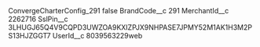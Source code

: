 <?xml version="1.0" encoding="UTF-8"?>
<CustomMetadata xmlns="http://soap.sforce.com/2006/04/metadata" xmlns:xsi="http://www.w3.org/2001/XMLSchema-instance" xmlns:xsd="http://www.w3.org/2001/XMLSchema">
    <label>ConvergeCharterConfig_291</label>
    <protected>false</protected>
    <values>
        <field>BrandCode__c</field>
        <value xsi:type="xsd:string">291</value>
    </values>
    <values>
        <field>MerchantId__c</field>
        <value xsi:type="xsd:string">2262716</value>
    </values>
    <values>
        <field>SslPin__c</field>
        <value xsi:type="xsd:string">3LHUGJ65Q4V9CQPD3UWZOA9KXIZPJX9NHPASE7JPMY52M1AK1H3M2PS13HJZGGT7</value>
    </values>
    <values>
        <field>UserId__c</field>
        <value xsi:type="xsd:string">8039563229web</value>
    </values>
</CustomMetadata>
